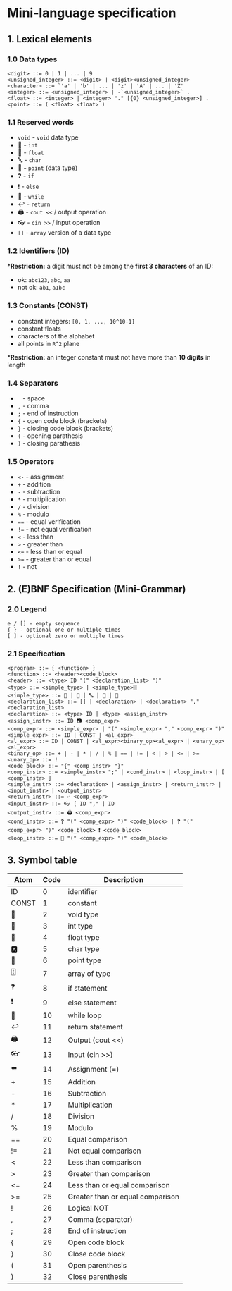 # Mini-language specification

## 1. Lexical elements

### 1.0 Data types

    <digit> ::= 0 | 1 | ... | 9
    <unsigned_integer> ::= <digit> | <digit><unsigned_integer>
    <character> ::= `'a' | 'b' | ... | 'z' | 'A' | ... | 'Z'
    <integer> ::= <unsigned_integer> | -`<unsigned_integer>` .
    <float> ::= <integer> | <integer> "." [{0} <unsigned_integer>] .
    <point> ::= ( <float> <float> )

### 1.1 Reserved words

- `void` - `void` data type
- 🔢 - `int`
- 🔣 - `float`
- 🔤 - `char`
- 📌 - `point` (data type)
- ❓ - `if`
- ❗ - `else`
- 🔄 - `while`
- ↩️ - `return`
- 🖨️ - `cout <<` / output operation
- 👓 - `cin >>` / input operation
- `[]` - `array` version of a data type

### 1.2 Identifiers (ID)

***Restriction:** a digit must not be among the **first 3 characters** of an ID:

- ok: `abc123`, `abc`, `aa`
- not ok: `ab1`, `a1bc`

### 1.3 Constants (CONST)

- constant integers: `[0, 1, ..., 10^10-1]`
- constant floats
- characters of the alphabet
- all points in `R^2` plane

***Restriction:** an integer constant must not have more than **10 digits** in length

### 1.4 Separators

- ` ` - space
- `,` - comma
- `;` - end of instruction
- `{` - open code block (brackets)
- `}` - closing code block (brackets)
- `(` - opening parathesis
- `)` - closing parathesis

### 1.5 Operators

- `<-` - assignment
- `+` - addition
- `-` - subtraction
- `*` - multiplication
- `/` - division
- `%` - modulo
- `==` - equal verification
- `!=` - not equal verification
- `<` - less than
- `>` - greater than
- `<=` - less than or equal
- `>=` - greater than or equal
- `!` - not

## 2. (E)BNF Specification (Mini-Grammar)

### 2.0 Legend
    
    e / [] - empty sequence
    { } - optional one or multiple times
    [ ] - optional zero or multiple times

### 2.1 Specification

    <program> ::= { <function> }
    <function> ::= <header><code_block>
    <header> ::= <type> ID "(" <declaration_list> ")"
    <type> ::= <simple_type> | <simple_type>🗄️
    <simple_type> ::= 🔢 | 🔣 | 🔤 | 📌 | 🙂
    <declaration_list> ::= [] | <declaration> | <declaration> "," <declaration_list>
    <declaration> ::= <type> ID | <type> <assign_instr>
    <assign_instr> ::= ID 📷 <comp_expr>
    <comp_expr> ::= <simple_expr> | "(" <simple_expr> "," <comp_expr> ")"
    <simple_expr> ::= ID | CONST | <al_expr>
    <al_expr> ::= ID | CONST | <al_expr><binary_op><al_expr> | <unary_op><al_expr>
    <binary_op> ::= + | - | * | / | % | == | != | < | > | <= | >=
    <unary_op> ::= !
    <code_block> ::= "{" <comp_instr> "}"
    <comp_instr> ::= <simple_instr> ";" | <cond_instr> | <loop_instr> | [ <comp_instr> ]
    <simple_instr> ::= <declaration> | <assign_instr> | <return_instr> | <input_instr> | <output_instr>
    <return_instr> ::= ↩️ <comp_expr>
    <input_instr> ::= 👓 [ ID "," ] ID
    <output_instr> ::= 🖨️ <comp_expr>
    <cond_instr> ::= ❓ "(" <comp_expr> ")" <code_block> | ❓ "(" <comp_expr> ")" <code_block> ❗ <code_block>
    <loop_instr> ::= 🔁 "(" <comp_expr> ")" <code_block>

## 3. Symbol table

| Atom  |	Code  | Description |
| ---   |    ---  | ---         |
| ID    | 0       | identifier  |
| CONST | 1       | constant    |
| 🔶   | 2        | void type  |
| 🔢 | 3 |	int type |
| 🔣 | 4 |	float type |
| 🅰️ | 5 |	char type | 
| 📌 | 6 |	point type |
| 🗄️ | 7 |	array of type |
| ❓ | 8 |	if statement |
| ❗ | 9 |	else statement |
| 🔄 | 10 |	while loop |
| ↩️ | 11 |	return statement |
| 🖨️ | 12 |	Output (cout <<) |
| 👓 | 13 |	Input (cin >>) |
| ⬅️ | 14 |	Assignment (=) |
| + | 15 |	Addition |
| -	| 16 |	Subtraction |
| *	| 17 |	Multiplication |
| /	| 18 |	Division |
| % | 19 |		Modulo |
| ==| 20 |	Equal comparison |
| != | 21 |		Not equal comparison |
| <	| 22 |	Less than comparison |
| >	| 23 |	Greater than comparison |
| <= | 24 |		Less than or equal comparison |
| >= | 25 |		Greater than or equal comparison |
| !	| 26 |	Logical NOT |
| ,	| 27 |	Comma (separator) |
| ;	| 28 |	End of instruction |
| {	| 29 |	Open code block |
| }	| 30 |	Close code block |
| (	| 31 |	Open parenthesis |
| )	| 32 |	Close parenthesis |
